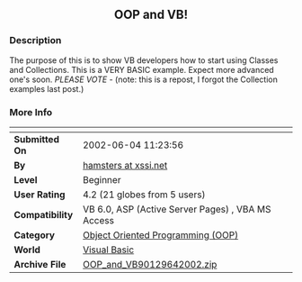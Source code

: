 ﻿<div align="center">

## OOP and VB\!


</div>

### Description

The purpose of this is to show VB developers how to start using Classes and Collections. This is a VERY BASIC example. Expect more advanced one's soon. *PLEASE VOTE* - (note: this is a repost, I forgot the Collection examples last post.)
 
### More Info
 


<span>             |<span>
---                |---
**Submitted On**   |2002-06-04 11:23:56
**By**             |[hamsters at xssi\.net](https://github.com/Planet-Source-Code/PSCIndex/blob/master/ByAuthor/hamsters-at-xssi-net.md)
**Level**          |Beginner
**User Rating**    |4.2 (21 globes from 5 users)
**Compatibility**  |VB 6\.0, ASP \(Active Server Pages\) , VBA MS Access
**Category**       |[Object Oriented Programming \(OOP\)](https://github.com/Planet-Source-Code/PSCIndex/blob/master/ByCategory/object-oriented-programming-oop__1-47.md)
**World**          |[Visual Basic](https://github.com/Planet-Source-Code/PSCIndex/blob/master/ByWorld/visual-basic.md)
**Archive File**   |[OOP\_and\_VB90129642002\.zip](https://github.com/Planet-Source-Code/hamsters-at-xssi-net-oop-and-vb__1-35470/archive/master.zip)








